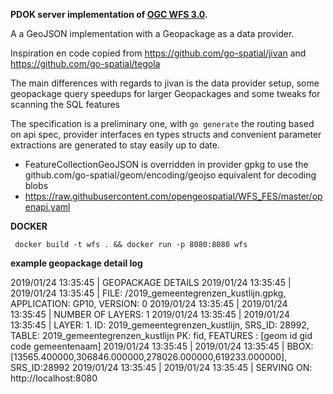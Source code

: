 **PDOK server implementation of [OGC WFS 3.0](https://github.com/opengeospatial/WFS_FES).**

A a GeoJSON implementation with a Geopackage as a data provider.

Inspiration en code copied from https://github.com/go-spatial/jivan and https://github.com/go-spatial/tegola

The main differences with regards to jivan is the data provider setup, some geopackage query speedups for larger Geopackages and
some tweaks for scanning the SQL features

The specification is a preliminary one, with `go generate` the routing based on api spec, provider interfaces en types structs and convenient parameter extractions are generated to stay easily up to date.

* FeatureCollectionGeoJSON is overridden in provider gpkg to use the github.com/go-spatial/geom/encoding/geojso equivalent for decoding blobs
* https://raw.githubusercontent.com/opengeospatial/WFS_FES/master/openapi.yaml

**DOCKER**  

` docker build -t wfs . && docker run -p 8080:8080 wfs`

**example geopackage detail log**

2019/01/24 13:35:45 | GEOPACKAGE DETAILS 
2019/01/24 13:35:45 |
2019/01/24 13:35:45 |   FILE: /2019_gemeentegrenzen_kustlijn.gpkg, APPLICATION: GP10, VERSION: 0
2019/01/24 13:35:45 |
2019/01/24 13:35:45 |   NUMBER OF LAYERS: 1
2019/01/24 13:35:45 |
2019/01/24 13:35:45 |   LAYER: 1. ID: 2019_gemeentegrenzen_kustlijn, SRS_ID: 28992, TABLE: 2019_gemeentegrenzen_kustlijn PK: fid, FEATURES : [geom id gid code gemeentenaam]
2019/01/24 13:35:45 | 
2019/01/24 13:35:45 |   BBOX: [13565.400000,306846.000000,278026.000000,619233.000000], SRS_ID:28992
2019/01/24 13:35:45 |
2019/01/24 13:35:45 | SERVING ON: http://localhost:8080





